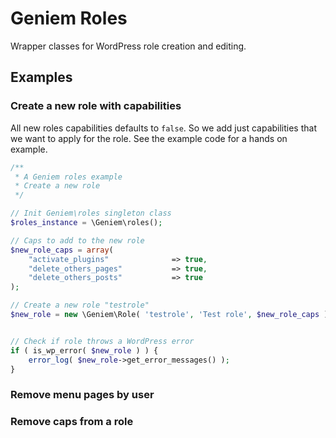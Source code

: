# Geniem Roles
Wrapper classes for WordPress role creation and editing.

## Examples

### Create a new role with capabilities
All new roles capabilities defaults to `false`. So we add just capabilities that we want to apply for the role. See the example code for a hands on example.

```php
/**
 * A Geniem roles example
 * Create a new role
 */

// Init Geniem\roles singleton class
$roles_instance = \Geniem\roles();

// Caps to add to the new role
$new_role_caps = array(
    "activate_plugins"              => true,
    "delete_others_pages"           => true,
    "delete_others_posts"           => true
);

// Create a new role "testrole"
$new_role = new \Geniem\Role( 'testrole', 'Test role', $new_role_caps );


// Check if role throws a WordPress error
if ( is_wp_error( $new_role ) ) {
    error_log( $new_role->get_error_messages() );
}
```

### Remove menu pages by user

### Remove caps from a role

